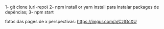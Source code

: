 1-  git clone (url-repo)
2- npm install or yarn install para instalar packages de depências;
3- npm start

fotos das pages de x perspectivas:
https://imgur.com/a/CzlGcXU